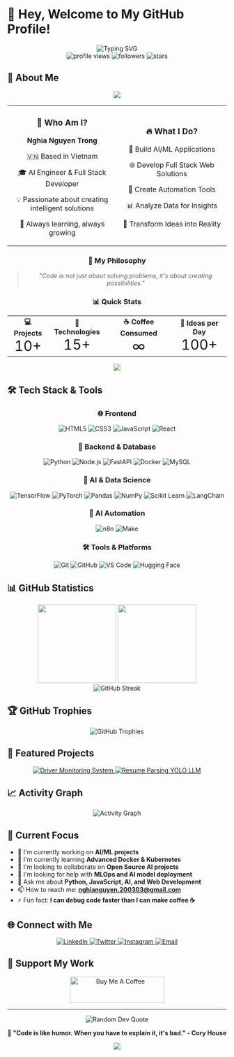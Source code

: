 # 👋 Hey, Welcome to My GitHub Profile!

<div align="center">
  <img src="https://readme-typing-svg.demolab.com?font=Fira+Code&size=22&duration=3000&pause=1000&color=00D8FF&center=true&vCenter=true&width=435&lines=Full+Stack+Developer;AI+Engineer+%7C+Data+Science+Enthusiast;Always+Learning+New+Technologies" alt="Typing SVG" />
</div>

<div align="center">
  <img src="https://komarev.com/ghpvc/?username=NghiaNT20&label=Profile%20views&color=0e75b6&style=flat" alt="profile views" />
  <img src="https://img.shields.io/github/followers/NghiaNT20?label=Followers&style=social" alt="followers" />
  <img src="https://img.shields.io/github/stars/NghiaNT20?label=Stars&style=social" alt="stars" />
</div>

## 🚀 About Me

<div align="center">
  <img src="https://capsule-render.vercel.app/api?type=waving&color=gradient&customColorList=0,2,2,5,30&height=80&section=header&text=Welcome%20to%20My%20World&fontSize=30&fontAlignY=25&desc=AI%20Engineer%20%7C%20Full%20Stack%20Developer&descSize=15&descAlignY=45"/>
</div>

<div align="center">
  <table>
    <tr>
      <td align="center" width="50%">
        <h3>🎯 Who Am I?</h3>
        <p><strong>Nghia Nguyen Trong</strong></p>
        <p>🇻🇳 Based in Vietnam</p>
        <p>🎓 AI Engineer & Full Stack Developer</p>
        <p>💡 Passionate about creating intelligent solutions</p>
        <p>🌟 Always learning, always growing</p>
      </td>
      <td align="center" width="50%">
        <h3>🔥 What I Do?</h3>
        <p>🤖 Build AI/ML Applications</p>
        <p>🌐 Develop Full Stack Web Solutions</p>
        <p>🔧 Create Automation Tools</p>
        <p>📊 Analyze Data for Insights</p>
        <p>🚀 Transform Ideas into Reality</p>
      </td>
    </tr>
  </table>
</div>

<div align="center">
  <h3>💭 My Philosophy</h3>
  <blockquote>
    <p><em>"Code is not just about solving problems, it's about creating possibilities."</em></p>
  </blockquote>
</div>

<div align="center">
  <h3>📊 Quick Stats</h3>
  <table>
    <tr>
      <td align="center">
        <strong>💻 Projects</strong><br>
        <span style="font-size: 2em;">10+</span>
      </td>
      <td align="center">
        <strong>🎯 Technologies</strong><br>
        <span style="font-size: 2em;">15+</span>
      </td>
      <td align="center">
        <strong>☕ Coffee Consumed</strong><br>
        <span style="font-size: 2em;">∞</span>
      </td>
      <td align="center">
        <strong>🌟 Ideas per Day</strong><br>
        <span style="font-size: 2em;">100+</span>
      </td>
    </tr>
  </table>
</div>

<div align="center">
  <img src="https://capsule-render.vercel.app/api?type=waving&color=gradient&customColorList=0,2,2,5,30&height=60&section=footer"/>
</div>

## 🛠️ Tech Stack & Tools

<div align="center">

### 🌐 Frontend
![HTML5](https://img.shields.io/badge/HTML5-E34F26?style=for-the-badge&logo=html5&logoColor=white)
![CSS3](https://img.shields.io/badge/CSS3-1572B6?style=for-the-badge&logo=css3&logoColor=white)
![JavaScript](https://img.shields.io/badge/JavaScript-F7DF1E?style=for-the-badge&logo=javascript&logoColor=black)
![React](https://img.shields.io/badge/React-20232A?style=for-the-badge&logo=react&logoColor=61DAFB)

### 🔧 Backend & Database
![Python](https://img.shields.io/badge/Python-3776AB?style=for-the-badge&logo=python&logoColor=white)
![Node.js](https://img.shields.io/badge/Node.js-43853D?style=for-the-badge&logo=node.js&logoColor=white)
![FastAPI](https://img.shields.io/badge/FastAPI-005571?style=for-the-badge&logo=fastapi&logoColor=white)
![Docker](https://img.shields.io/badge/Docker-2496ED?style=for-the-badge&logo=docker&logoColor=white)
![MySQL](https://img.shields.io/badge/MySQL-4479A1?style=for-the-badge&logo=mysql&logoColor=white)

### 🤖 AI & Data Science
![TensorFlow](https://img.shields.io/badge/TensorFlow-FF6F00?style=for-the-badge&logo=tensorflow&logoColor=white)
![PyTorch](https://img.shields.io/badge/PyTorch-EE4C2C?style=for-the-badge&logo=pytorch&logoColor=white)
![Pandas](https://img.shields.io/badge/Pandas-150458?style=for-the-badge&logo=pandas&logoColor=white)
![NumPy](https://img.shields.io/badge/NumPy-013243?style=for-the-badge&logo=numpy&logoColor=white)
![Scikit Learn](https://img.shields.io/badge/scikit--learn-F7931E?style=for-the-badge&logo=scikit-learn&logoColor=white)
![LangChain](https://img.shields.io/badge/LangChain-1C3C3C?style=for-the-badge&logo=langchain&logoColor=white)

### 🤖 AI Automation
![n8n](https://img.shields.io/badge/n8n-EA4B71?style=for-the-badge&logo=n8n&logoColor=white)
![Make](https://img.shields.io/badge/Make-6366F1?style=for-the-badge&logo=make&logoColor=white)

### 🛠️ Tools & Platforms
![Git](https://img.shields.io/badge/Git-F05032?style=for-the-badge&logo=git&logoColor=white)
![GitHub](https://img.shields.io/badge/GitHub-100000?style=for-the-badge&logo=github&logoColor=white)
![VS Code](https://img.shields.io/badge/VS%20Code-007ACC?style=for-the-badge&logo=visual-studio-code&logoColor=white)
![Hugging Face](https://img.shields.io/badge/🤗%20Hugging%20Face-FFD21E?style=for-the-badge&logoColor=black)

</div>

## 📊 GitHub Statistics

<div align="center">
  <img height="180em" src="https://github-readme-stats.vercel.app/api?username=NghiaNT20&show_icons=true&theme=tokyonight&include_all_commits=true&count_private=true"/>
  <img height="180em" src="https://github-readme-stats.vercel.app/api/top-langs/?username=NghiaNT20&layout=compact&theme=tokyonight"/>
</div>

<div align="center">
  <img src="https://github-readme-streak-stats.herokuapp.com/?user=NghiaNT20&theme=tokyonight" alt="GitHub Streak"/>
</div>

## 🏆 GitHub Trophies
<div align="center">
  <img src="https://github-profile-trophy.vercel.app/?username=NghiaNT20&theme=tokyonight&no-frame=true&no-bg=false&margin-w=4" alt="GitHub Trophies"/>
</div>

## 🌟 Featured Projects

<div align="center">
  <a href="https://github.com/NghiaNT20/Driver-Monitoring-System">
    <img src="https://github-readme-stats.vercel.app/api/pin/?username=NghiaNT20&repo=Driver-Monitoring-System&theme=tokyonight" alt="Driver Monitoring System"/>
  </a>
  <a href="https://github.com/NghiaNT20/Resume_Parsing_Yolo_LLM">
    <img src="https://github-readme-stats.vercel.app/api/pin/?username=NghiaNT20&repo=Resume_Parsing_Yolo_LLM&theme=tokyonight" alt="Resume Parsing YOLO LLM"/>
  </a>
</div>

## 📈 Activity Graph
<div align="center">
  <img src="https://github-readme-activity-graph.vercel.app/graph?username=NghiaNT20&theme=tokyo-night&bg_color=1a1b27&color=38bdae&line=70a5fd&point=bf91f3&area=true&hide_border=true" alt="Activity Graph"/>
</div>

## 🎯 Current Focus

- 🔭 I'm currently working on **AI/ML projects**
- 🌱 I'm currently learning **Advanced Docker & Kubernetes**
- 👯 I'm looking to collaborate on **Open Source AI projects**
- 🤔 I'm looking for help with **MLOps and AI model deployment**
- 💬 Ask me about **Python, JavaScript, AI, and Web Development**
- 📫 How to reach me: **nghianguyen.200303@gmail.com**
- ⚡ Fun fact: **I can debug code faster than I can make coffee ☕**

## 🌐 Connect with Me

<div align="center">
  <a href="https://www.linkedin.com/in/tr%E1%BB%8Dng-ngh%C4%A9a-44a251269/" target="_blank">
    <img src="https://img.shields.io/badge/LinkedIn-0077B5?style=for-the-badge&logo=linkedin&logoColor=white" alt="LinkedIn"/>
  </a>
  <a href="https://twitter.com/yourhandle" target="_blank">
    <img src="https://img.shields.io/badge/Twitter-1DA1F2?style=for-the-badge&logo=twitter&logoColor=white" alt="Twitter"/>
  </a>
  <a href="https://www.instagram.com/trn.isme/" target="_blank">
    <img src="https://img.shields.io/badge/Instagram-E4405F?style=for-the-badge&logo=instagram&logoColor=white" alt="Instagram"/>
  </a>
  <a href="mailto:nghianguyen.200303@gmail.com">
    <img src="https://img.shields.io/badge/Email-D14836?style=for-the-badge&logo=gmail&logoColor=white" alt="Email"/>
  </a>
</div>

## 💝 Support My Work

<div align="center">
  <a href="https://www.buymeacoffee.com/yourhandle" target="_blank">
    <img src="https://cdn.buymeacoffee.com/buttons/v2/default-yellow.png" alt="Buy Me A Coffee" style="height: 60px !important;width: 217px !important;" />
  </a>
</div>

---

<div align="center">
  <img src="https://quotes-github-readme.vercel.app/api?type=horizontal&theme=tokyonight" alt="Random Dev Quote"/>
</div>

<div align="center">
  
  **🌟 "Code is like humor. When you have to explain it, it's bad." - Cory House**
  
  <img src="https://capsule-render.vercel.app/api?type=waving&color=gradient&height=100&section=footer"/>
</div>
